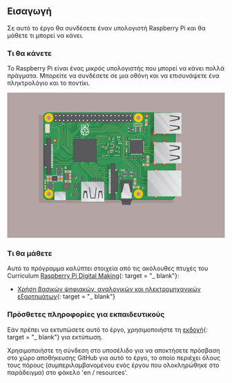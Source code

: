 ## Εισαγωγή

Σε αυτό το έργο θα συνδέσετε έναν υπολογιστή Raspberry Pi και θα μάθετε τι μπορεί να κάνει.

### Τι θα κάνετε

Το Raspberry Pi είναι ένας μικρός υπολογιστής που μπορεί να κάνει πολλά πράγματα. Μπορείτε να συνδέσετε σε μια οθόνη και να επισυνάψετε ένα πληκτρολόγιο και το ποντίκι.

![screenshot](images/pi-plug-in.gif)

### Τι θα μάθετε

Αυτό το πρόγραμμα καλύπτει στοιχεία από τις ακόλουθες πτυχές του Curriculum [Raspberry Pi Digital Making](http://rpf.io/curriculum){: target = "_ blank"}:

+ [Χρήση βασικών ψηφιακών, αναλογικών και ηλεκτρομηχανικών εξαρτημάτων](https://curriculum.raspberrypi.org/physical-computing/creator/){: target = "_ blank"}

### Πρόσθετες πληροφορίες για εκπαιδευτικούς

Εάν πρέπει να εκτυπώσετε αυτό το έργο, χρησιμοποιήστε τη [εκδοχή](https://projects.raspberrypi.org/en/projects/raspberry-pi-getting-started/print){: target = "_ blank"} για εκτύπωση.

Χρησιμοποιήστε τη σύνδεση στο υποσέλιδο για να αποκτήσετε πρόσβαση στο χώρο αποθήκευσης GitHub για αυτό το έργο, το οποίο περιέχει όλους τους πόρους (συμπεριλαμβανομένου ενός έργου που ολοκληρώθηκε στο παράδειγμα) στο φάκελο 'en / resources'.